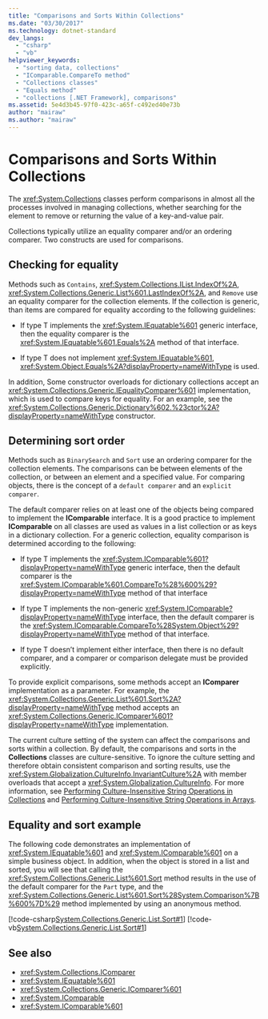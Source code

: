 ```yaml
---
title: "Comparisons and Sorts Within Collections"
ms.date: "03/30/2017"
ms.technology: dotnet-standard
dev_langs: 
  - "csharp"
  - "vb"
helpviewer_keywords: 
  - "sorting data, collections"
  - "IComparable.CompareTo method"
  - "Collections classes"
  - "Equals method"
  - "collections [.NET Framework], comparisons"
ms.assetid: 5e4d3b45-97f0-423c-a65f-c492ed40e73b
author: "mairaw"
ms.author: "mairaw"
---
```

# Comparisons and Sorts Within Collections
The <xref:System.Collections> classes perform comparisons in almost all the processes involved in managing collections, whether searching for the element to remove or returning the value of a key-and-value pair.  
  
 Collections typically utilize an equality comparer and/or an ordering comparer. Two constructs are used for comparisons.  
  
<a name="BKMK_Checkingforequality"></a>   
## Checking for equality  
 Methods such as `Contains`, <xref:System.Collections.IList.IndexOf%2A>, <xref:System.Collections.Generic.List%601.LastIndexOf%2A>, and `Remove` use an equality comparer for the collection elements. If the collection is generic, than items are compared for equality according to the following guidelines:  
  
-   If type T implements the <xref:System.IEquatable%601> generic interface, then the equality comparer is the <xref:System.IEquatable%601.Equals%2A> method of that interface.  
  
-   If type T does not implement <xref:System.IEquatable%601>, <xref:System.Object.Equals%2A?displayProperty=nameWithType> is used.  
  
 In addition, Some constructor overloads for dictionary collections accept an <xref:System.Collections.Generic.IEqualityComparer%601> implementation, which is used to compare keys for equality. For an example, see the <xref:System.Collections.Generic.Dictionary%602.%23ctor%2A?displayProperty=nameWithType> constructor.  
  
<a name="BKMK_Determiningsortorder"></a>   
## Determining sort order  
 Methods such as `BinarySearch` and `Sort` use an ordering comparer for the collection elements. The comparisons can be between elements of the collection, or between an element and a specified value. For comparing objects, there is the concept of a `default comparer` and an `explicit comparer`.  
  
 The default comparer relies on at least one of the objects being compared to implement the **IComparable** interface. It is a good practice to implement **IComparable** on all classes are used as values in a list collection or as keys in a dictionary collection. For a generic collection, equality comparison is determined according to the following:  
  
-   If type T implements the <xref:System.IComparable%601?displayProperty=nameWithType> generic interface, then the default comparer is the <xref:System.IComparable%601.CompareTo%28%600%29?displayProperty=nameWithType> method of that interface  
  
-   If type T implements the non-generic <xref:System.IComparable?displayProperty=nameWithType> interface, then the default comparer is the <xref:System.IComparable.CompareTo%28System.Object%29?displayProperty=nameWithType> method of that interface.  
  
-   If type T doesn’t implement either interface, then there is no default comparer, and a comparer or comparison delegate must be provided explicitly.  
  
 To provide explicit comparisons, some methods accept an **IComparer** implementation as a parameter. For example, the <xref:System.Collections.Generic.List%601.Sort%2A?displayProperty=nameWithType> method accepts an <xref:System.Collections.Generic.IComparer%601?displayProperty=nameWithType> implementation.  
  
 The current culture setting of the system can affect the comparisons and sorts within a collection. By default, the comparisons and sorts in the **Collections** classes are culture-sensitive. To ignore the culture setting and therefore obtain consistent comparison and sorting results, use the <xref:System.Globalization.CultureInfo.InvariantCulture%2A> with member overloads that accept a <xref:System.Globalization.CultureInfo>. For more information, see [Performing Culture-Insensitive String Operations in Collections](../../../docs/standard/globalization-localization/performing-culture-insensitive-string-operations-in-collections.md) and [Performing Culture-Insensitive String Operations in Arrays](../../../docs/standard/globalization-localization/performing-culture-insensitive-string-operations-in-arrays.md).  
  
<a name="BKMK_Equalityandsortexample"></a>   
## Equality and sort example  
 The following code demonstrates an implementation of <xref:System.IEquatable%601> and <xref:System.IComparable%601> on a simple business object. In addition, when the object is stored in a list and sorted, you will see that calling the <xref:System.Collections.Generic.List%601.Sort> method results in the use of the default comparer for the `Part` type, and the <xref:System.Collections.Generic.List%601.Sort%28System.Comparison%7B%600%7D%29> method implemented by using an anonymous method.  
  
 [!code-csharp[System.Collections.Generic.List.Sort#1](../../../samples/snippets/csharp/VS_Snippets_CLR_System/system.collections.generic.list.sort/cs/program.cs#1)]
 [!code-vb[System.Collections.Generic.List.Sort#1](../../../samples/snippets/visualbasic/VS_Snippets_CLR_System/system.collections.generic.list.sort/vb/module1.vb#1)]  
  
## See also

- <xref:System.Collections.IComparer>
- <xref:System.IEquatable%601>
- <xref:System.Collections.Generic.IComparer%601>
- <xref:System.IComparable>
- <xref:System.IComparable%601>
